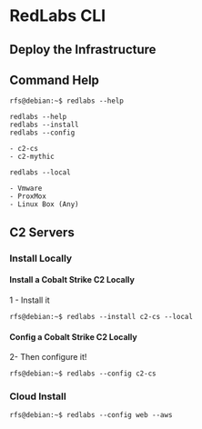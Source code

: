 # RedLabs CLI


## Deploy the Infrastructure



## Command Help

```console
rfs@debian:~$ redlabs --help

redlabs --help
redlabs --install
redlabs --config

- c2-cs
- c2-mythic

redlabs --local

- Vmware
- ProxMox
- Linux Box (Any)

```

## C2 Servers


### Install Locally

#### Install a Cobalt Strike C2 Locally
1 - Install it
```console
rfs@debian:~$ redlabs --install c2-cs --local
```

#### Config a Cobalt Strike C2 Locally
2- Then configure it!
```console
rfs@debian:~$ redlabs --config c2-cs
```

### Cloud Install
```console
rfs@debian:~$ redlabs --config web --aws
```
